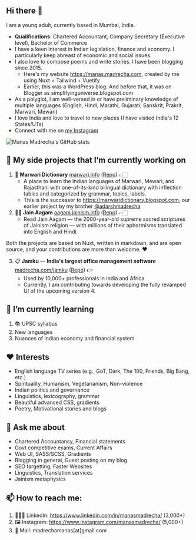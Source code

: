 ## Hi there 👋

<!--
**ManasMadrecha/ManasMadrecha** is a ✨ _special_ ✨ repository because its `README.md` (this file) appears on your GitHub profile.

Here are some ideas to get you started:

- 🔭 I’m currently working on ...
- 🌱 I’m currently learning ...
- 👯 I’m looking to collaborate on ...
- 🤔 I’m looking for help with ...
- 💬 Ask me about ...
- 📫 How to reach me: ...
- 😄 Pronouns: ...
- ⚡ Fun fact: ...
-->

I am a young adult, currently based in Mumbai, India. 

- **Qualifications**: Chartered Accountant, Company Secretary (Executive level), Bachelor of Commerce
- I have a keen interest in Indian legislation, finance and economy. I particularly keep abreast of economic and social issues.
- I also love to compose poems and write stories. I have been blogging since 2015. 
  - Here's my website https://manas.madrecha.com, created by me using Nuxt + Tailwind + Vuetify
  - Earlier, this was a WordPress blog. And before that, it was on Blogger as simplifyinguniverse.blogspot.com
- As a polyglot, I am well-versed in or have preliminary knowledge of multiple languages (English, Hindi, Marathi, Gujarati, Sanskrit, Prakrit, Marwari, Mewari)
- I love India and love to travel to new places (I have visited India's 12 States/UTs) 
- Connect with me on [my Instagram](https://instagram.com/ManasMadrecha)

![Manas Madrecha's GitHub stats](https://github-readme-stats.vercel.app/api?username=ManasMadrecha&hide=stars)


## 🔭 My side projects that I’m currently working on

1. 📔 **Marwari Dictionary** [marwari.info](https://marwari.info/) ([Repo](https://github.com/madrecha/marwaridictionary)) 👉🏻 
    - A place to learn the Indian languages of Marwari, Mewari, and Rajasthani with one-of-its-kind bilingual dictionary with inflection tables and categorized by grammar, topics, labels. 
    - This is the successor to https://marwaridictionary.blogspot.com, our earlier project by my brother [@adarshmadrecha](https://github.com/adarshmadrecha) 
2. 🙏🏻 **Jain Aagam** [aagam.jainism.info](https://aagam.jainism.info/) ([Repo](https://github.com/jainism-portal/jainaagam/)) 👉🏻 
    - Read Jain Aagam — the 2000-year-old supreme sacred scriptures of Jainism religion — with millions of their aphormisms translated into English and Hindi.

Both the projects are based on Nuxt, written in markdown, and are open source, and your contributions are more than welcome. ❤

3. 📋 **Jamku** — **India's largest office management software** [madrecha.com/jamku](https://madrecha.com/jamku) ([Repo](https://github.com/madrecha/jamku/)) 👉
    - Used by 10,000+ professionals in India and Africa
    - Currently, I am contributing towards developing the fully revamped UI of the upcoming version 4.

## 🌱 I’m currently learning

1. 📚 UPSC syllabus
2. New languages
3. Nuances of Indian economy and financial system

## ❤ Interests

- English language TV series (e.g., GoT, Dark, The 100, Friends, Big Bang, etc.)
- Spirituality, Humanism, Vegetarianism, Non-violence
- Indian politics and governance
- Linguistics, lexicography, grammar
- Beautiful advanced CSS, gradients
- Poetry, Motivational stories and blogs

## 💬 Ask me about

- Chartered Accountancy, Financial statements
- Govt competitive exams, Current Affairs
- Web UI, SASS/SCSS, Gradients
- Blogging in general, Guest posting on my blog
- SEO targetting, Faster Websites
- Linguistics, Translation services
- Jainism metaphysics

## 📫 How to reach me:

1. 👨🏻‍💼 LinkedIn: https://www.linkedin.com/in/manasmadrecha/ (3,000+)
2. 🖼 Instagram: https://www.instagram.com/manasmadrecha/ (5,000+)
3. 📧 Mail: madrechamanas[at]gmail.com
